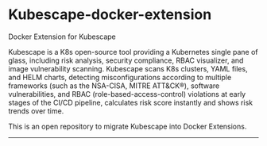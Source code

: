 # Kubescape-docker-extension
Docker Extension for Kubescape

Kubescape is a K8s open-source tool providing a Kubernetes single pane of glass, including risk analysis, security compliance, RBAC visualizer, and image vulnerability scanning. Kubescape scans K8s clusters, YAML files, and HELM charts, detecting misconfigurations according to multiple frameworks (such as the NSA-CISA, MITRE ATT&CK®), software vulnerabilities, and RBAC (role-based-access-control) violations at early stages of the CI/CD pipeline, calculates risk score instantly and shows risk trends over time.

This is an open repository to migrate Kubescape into Docker Extensions.

----------------------------------------------------------------------------------------------------------------------------------------------------------
